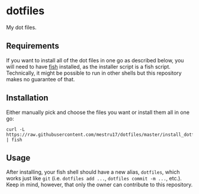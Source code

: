 # dotfiles
My dot files.

## Requirements
If you want to install all of the dot files in one go as described below, you will need to have [fish](https://fishshell.com/) installed, as the installer script is a fish script. Technically, it might be possible to run in other shells but this repository makes no guarantee of that.

## Installation
Either manually pick and choose the files you want or install them all in one go:
```fish
curl -L https://raw.githubusercontent.com/mestru17/dotfiles/master/install_dotfiles.fish | fish
```

## Usage
After installing, your fish shell should have a new alias, `dotfiles`, which works just like `git` (i.e. `dotfiles add ...`, `dotfiles commit -m ...`, etc.). Keep in mind, however, that only the owner can contribute to this repository.

